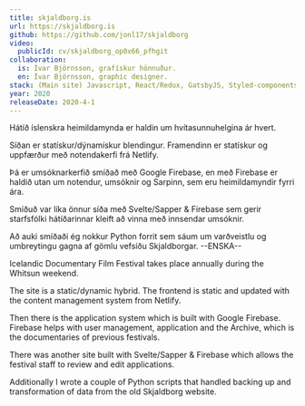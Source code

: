 ```yaml
---
title: skjaldborg.is
url: https://skjaldborg.is
github: https://github.com/jonl17/skjaldborg
video:
  publicId: cv/skjaldborg_op0x66_pfhgit
collaboration:
  is: Ívar Björnsson, grafískur hönnuður.
  en: Ívar Björnsson, graphic designer.
stack: (Main site) Javascript, React/Redux, GatsbyJS, Styled-components, Netlify, Netlify CMS, GraphQL, Firebase. Additional work accomplished with Python and Svelte.
year: 2020
releaseDate: 2020-4-1
---
```


Hátíð íslenskra heimildamynda er haldin um hvítasunnuhelgina ár hvert.

Síðan er statískur/dýnamískur blendingur. Framendinn er statískur og uppfærður með notendakerfi frá Netlify.

Þá er umsóknarkerfið smíðað með Google Firebase, en með Firebase er haldið utan um notendur, umsóknir og Sarpinn, sem eru heimildamyndir fyrri ára.

Smíðuð var líka önnur síða með Svelte/Sapper & Firebase sem gerir starfsfólki hátíðarinnar kleift að vinna með innsendar umsóknir.

Að auki smíðaði ég nokkur Python forrit sem sáum um varðveistlu og umbreytingu gagna af gömlu vefsíðu Skjaldborgar.
--ENSKA--

Icelandic Documentary Film Festival takes place annually during the Whitsun weekend.

The site is a static/dynamic hybrid. The frontend is static and updated with the content management system from Netlify.

Then there is the application system which is built with Google Firebase. Firebase helps with user management, application and the Archive, which is the documentaries of previous festivals. 

There was another site built with Svelte/Sapper & Firebase which allows the festival staff to review and edit applications. 

Additionally I wrote a couple of Python scripts that handled backing up and transformation of data from the old Skjaldborg website.